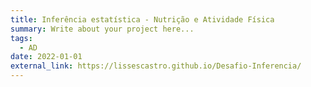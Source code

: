 ```yaml
---
title: Inferência estatística - Nutrição e Atividade Física
summary: Write about your project here...
tags:
  - AD
date: 2022-01-01
external_link: https://lissescastro.github.io/Desafio-Inferencia/
---
```

